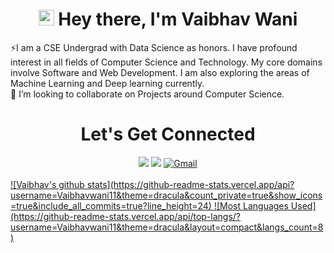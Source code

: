 <!--### Hi👋, I'm Vaibhav-->
<h1 align="center">
    <img src="https://media.giphy.com/media/hvRJCLFzcasrR4ia7z/giphy.gif" width="25px"> Hey there, I'm Vaibhav Wani
</h1>

<!--## Hey! I'm Vaibhav Wani. <img src="https://media.giphy.com/media/hvRJCLFzcasrR4ia7z/giphy.gif" width="25px">-->
 ⚡I am a CSE Undergrad with Data Science as honors. I have profound interest in all fields of Computer Science and Technology. 
 My core domains involve Software and Web Development. I am also exploring the areas of Machine Learning and Deep learning currently. 
 <br>
 🔭 I’m looking to collaborate on Projects around Computer Science.
 
<h1 align="center">Let's Get Connected</h1>
<div align="center">
<a href="https://www.linkedin.com/in/vaibhav1106"><img src="https://img.shields.io/badge/linkedin-%230077B5.svg?style=for-the-badge&logo=linkedin&logoColor=white"></a>
<!--[<img src="https://img.shields.io/badge/linkedin-%230077B5.svg?&style=for-the-badge&logo=linkedin&logoColor=white" />](https://www.linkedin.com/in/tanmaypardeshi) -->
<!--[<img src="https://img.shields.io/badge/-vaibhavwani-c14438?style=for-the-badge&logo=Gmail&logoColor=white"/>](mailto:vaibhavwani2428@gmail.com) -->
<!--[<img src="https://img.shields.io/badge/Twitter-1DA1F2?style=for-the-badge&logo=twitter&logoColor=white"](https://twitter.com/_Vaibhav1106_) -->
<a href="https://twitter.com/_vaibhav11_" target="_blank"><img src="https://img.shields.io/badge/twitter-%2300acee.svg?&style=for-the-badge&logo=twitter&logoColor=white&alt=twitter" /></a>
<a href="mailto:vaibhavwani2428@gmail.com"><img  alt="Gmail" src="https://img.shields.io/badge/Gmail-D14836?style=for-the-badge&logo=gmail&logoColor=white" />
 </div>

<br>    
![Vaibhav's github stats](https://github-readme-stats.vercel.app/api?username=Vaibhavwani11&theme=dracula&count_private=true&show_icons=true&include_all_commits=true?line_height=24)
![Most Languages Used](https://github-readme-stats.vercel.app/api/top-langs/?username=Vaibhavwani11&theme=dracula&layout=compact&langs_count=8)
                                                                                                                             
<!--[![Vaibhav’s github stats](https://github-readme-stats.vercel.app/api?username=Vaibhavwani11)](https://github.com/Vaibhavwani11)-->
<!--START_SECTION:activity-->

<!--
**Vaibhavwani11/Vaibhavwani11** is a ✨ _special_ ✨ repository because its `README.md` (this file) appears on your GitHub profile.

Here are some ideas to get you started:

- 🔭 I’m currently working on ...
- 🌱 I’m currently learning ...
- 👯 I’m looking to collaborate on ...
- 🤔 I’m looking for help with ...
- 💬 Ask me about ...
- 📫 How to reach me: ...
- 😄 Pronouns: ...
- ⚡ Fun fact: ...
-->
